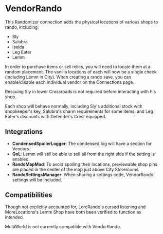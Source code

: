# VendorRando

This Randomizer connection adds the physical locations of various shops to rando, including:
- Sly
- Salubra
- Iselda
- Leg Eater
- Lemm

In order to purchase items or sell relics, you will need to locate them at a random placement.
The vanilla locations of each will now be a single check (including Lemm in City).
When creating a rando save, you can enable/disable each individual vendor on the Connections page.


Rescuing Sly in lower Crossroads is not required before interacting with his shop.

Each shop will behave normally, including Sly's additional stock with shopkeeper's key, Salubra's charm requirements for some items, and Leg Eater's discounts with Defender's Crest equipped.


## Integrations
- **CondensedSpoilerLogger**: The condensed log will have a section for Vendors.
- **QoL**: Lemm will still be able to sell all from the right side if the setting is enabled.
- **RandoMapMod**: To avoid spoiling their locations, previewable shop pins are placed in the center of the map just above City Storerooms.
- **RandoSettingsManager**: When sharing a settings code, VendorRando settings will be included.

## Compatibilities
Though not explicitly accounted for, LoreRando's cursed listening and MoreLocations's Lemm Shop have both been verified to function as intended.

MultiWorld is not currently compatible with VendorRando.
